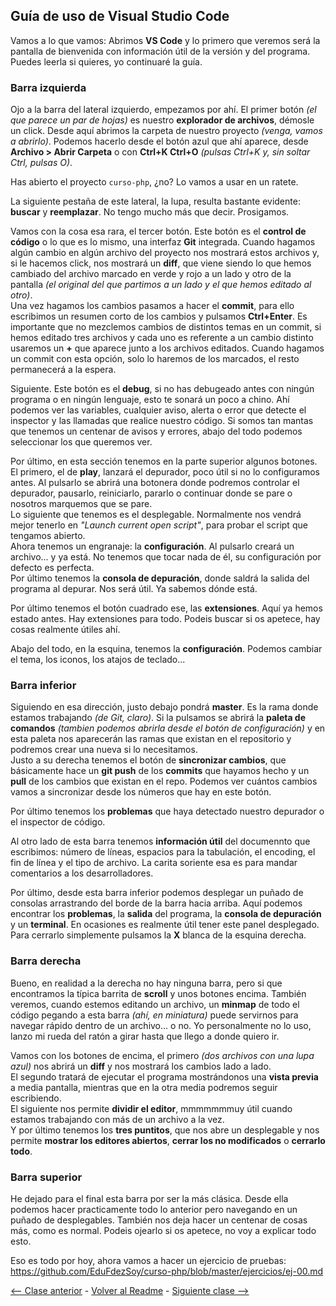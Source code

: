 ## Guía de uso de Visual Studio Code  
Vamos a lo que vamos: Abrimos **VS Code** y lo primero que veremos será la pantalla de bienvenida con información útil de la versión y del programa. Puedes leerla si quieres, yo continuaré la guía.  

### Barra izquierda
Ojo a la barra del lateral izquierdo, empezamos por ahí. El primer botón *(el que parece un par de hojas)* es nuestro **explorador de archivos**, démosle un click. Desde aquí abrimos la carpeta de nuestro proyecto *(venga, vamos a abrirlo)*. Podemos hacerlo desde el botón azul que ahí aparece, desde **Archivo > Abrir Carpeta** o con **Ctrl+K Ctrl+O** *(pulsas Ctrl+K y, sin soltar Ctrl, pulsas O)*.  

Has abierto el proyecto `curso-php`, ¿no? Lo vamos a usar en un ratete.  

La siguiente pestaña de este lateral, la lupa, resulta bastante evidente: **buscar** y **reemplazar**. No tengo mucho más que decir. Prosigamos.  

Vamos con la cosa esa rara, el tercer botón. Este botón es el **control de código** o lo que es lo mismo, una interfaz **Git** integrada. Cuando hagamos algún cambio en algún archivo del proyecto nos mostrará estos archivos y, si le hacemos click, nos mostrará un **diff**, que viene siendo lo que hemos cambiado del archivo marcado en verde y rojo a un lado y otro de la pantalla *(el original del que partimos a un lado y el que hemos editado al otro)*.  
Una vez hagamos los cambios pasamos a hacer el **commit**, para ello escribimos un resumen corto de los cambios y pulsamos **Ctrl+Enter**. Es importante que no mezclemos cambios de distintos temas en un commit, si hemos editado tres archivos y cada uno es referente a un cambio distinto usaremos un **+** que aparece junto a los archivos editados. Cuando hagamos un commit con esta opción, solo lo haremos de los marcados, el resto permanecerá a la espera.  

Siguiente. Este botón es el **debug**, si no has debugeado antes con ningún programa o en ningún lenguaje, esto te sonará un poco a chino. Ahí podemos ver las variables, cualquier aviso, alerta o error que detecte el inspector y las llamadas que realice nuestro código. Si somos tan mantas que tenemos un centenar de avisos y errores, abajo del todo podemos seleccionar los que queremos ver.  

Por último, en esta sección tenemos en la parte superior algunos botones. El primero, el de **play**, lanzará el depurador, poco útil si no lo configuramos antes. Al pulsarlo se abrirá una botonera donde podremos controlar el depurador, pausarlo, reiniciarlo, pararlo o continuar donde se pare o nosotros marquemos que se pare.  
Lo siguiente que tenemos es el desplegable. Normalmente nos vendrá mejor tenerlo en *"Launch current open script"*, para probar el script que tengamos abierto.  
Ahora tenemos un engranaje: la **configuración**. Al pulsarlo creará un archivo... y ya está. No tenemos que tocar nada de él, su configuración por defecto es perfecta.  
Por último tenemos la **consola de depuración**, donde saldrá la salida del programa al depurar. Nos será útil. Ya sabemos dónde está.  

Por último tenemos el botón cuadrado ese, las **extensiones**. Aquí ya hemos estado antes. Hay extensiones para todo. Podeis buscar si os apetece, hay cosas realmente útiles ahí.  

Abajo del todo, en la esquina, tenemos la **configuración**. Podemos cambiar el tema, los iconos, los atajos de teclado...  

### Barra inferior
Siguiendo en esa dirección, justo debajo pondrá **master**. Es la rama donde estamos trabajando *(de Git, claro)*. Si la pulsamos se abrirá la **paleta de comandos** *(tambien podemos abrirla desde el botón de configuración)* y en esta paleta nos aparecerán las ramas que existan en el repositorio y podremos crear una nueva si lo necesitamos.  
Justo a su derecha tenemos el botón de **sincronizar cambios**, que básicamente hace un **git push** de los **commits** que hayamos hecho y un **pull** de los cambios que existan en el repo. Podemos ver cuántos cambios vamos a sincronizar desde los números que hay en este botón.  

Por último tenemos los **problemas** que haya detectado nuestro depurador o el inspector de código. 

Al otro lado de esta barra tenemos **información útil** del documennto que escribimos: número de líneas, espacios para la tabulación, el encoding, el fin de línea y el tipo de archivo. La carita soriente esa es para mandar comentarios a los desarrolladores.  

Por último, desde esta barra inferior podemos desplegar un puñado de consolas arrastrando del borde de la barra hacia arriba. Aquí podemos encontrar los **problemas**, la **salida** del programa, la **consola de depuración** y un **terminal**. En ocasiones es realmente útil tener este panel desplegado. Para cerrarlo simplemente pulsamos la **X** blanca de la esquina derecha.  

### Barra derecha
Bueno, en realidad a la derecha no hay ninguna barra, pero si que encontramos la típica barrita de **scroll** y unos botones encima. También veremos, cuando estemos editando un archivo, un **minmap** de todo el código pegando a esta barra *(ahí, en miniatura)* puede servirnos para navegar rápido dentro de un archivo... o no. Yo personalmente no lo uso, lanzo mi rueda del ratón a girar hasta que llego a donde quiero ir.  

Vamos con los botones de encima, el primero *(dos archivos con una lupa azul)* nos abrirá un **diff** y nos mostrará los cambios lado a lado.  
El segundo tratará de ejecutar el programa mostrándonos una **vista previa** a media pantalla, mientras que en la otra media podremos seguir escribiendo.  
El siguiente nos permite **dividir el editor**, mmmmmmmuy útil cuando estamos trabajando con más de un archivo a la vez.  
Y por último tenemos los **tres puntitos**, que nos abre un desplegable y nos permite **mostrar los editores abiertos**, **cerrar los no modificados** o **cerrarlo todo**.  

### Barra superior
He dejado para el final esta barra por ser la más clásica. Desde ella podemos hacer practicamente todo lo anterior pero navegando en un puñado de desplegables. También nos deja hacer un centenar de cosas más, como es normal. Podeis ojearlo si os apetece, no voy a explicar todo esto.  

Eso es todo por hoy, ahora vamos a hacer un ejercicio de pruebas:  
<https://github.com/EduFdezSoy/curso-php/blob/master/ejercicios/ej-00.md>  

[<-- Clase anterior](https://github.com/EduFdezSoy/curso-php/blob/master/configuracion-ide.md) - [Volver al Readme](https://github.com/EduFdezSoy/curso-php/blob/master/README.md#curso-php) - [Siguiente clase -->](https://github.com/EduFdezSoy/curso-php/blob/master/php-01.md)